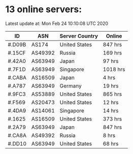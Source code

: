 # 13 online servers:

Latest update at: Mon Feb 24 10:10:08 UTC 2020

| ID | ASN | Server Country | Online |
| -- | --- | -------------- | ------ |
| #.D09B | AS174 | United States | 847 hrs |
| #.15CF | AS49392 | Russia | 169 hrs |
| #.42A0 | AS63949 | Japan | 97 hrs |
| #.7F1D | AS63949 | Singapore | 1018 hrs |
| #.CABA | AS16509 | Japan | 4 hrs |
| #.A787 | AS63949 | Germany | 19 hrs |
| #.9FC3 | AS53889 | United States | 865 hrs |
| #.F569 | AS20473 | United States | 12 hrs |
| #.4DA9 | AS14061 | Singapore | 14 hrs |
| #.1625 | AS16509 | United States | 373 hrs |
| #.2A79 | AS63949 | Japan | 847 hrs |
| #.CA8A | AS49392 | Russia | 8 hrs |
| #.DD10 | AS63949 | United States | 68 hrs |

